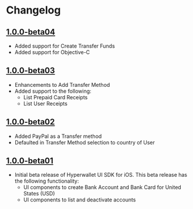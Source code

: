 Changelog
=========

[1.0.0-beta04](https://github.com/hyperwallet/hyperwallet-ios-ui-sdk/releases/tag/1.0.0-beta04)
-------------------
- Added support for Create Transfer Funds
- Added support for Objective-C
    
[1.0.0-beta03](https://github.com/hyperwallet/hyperwallet-ios-ui-sdk/releases/tag/1.0.0-beta03)
-------------------
- Enhancements to Add Transfer Method
- Added support to the following:
    * List Prepaid Card Receipts
    * List User Receipts

[1.0.0-beta02](https://github.com/hyperwallet/hyperwallet-ios-ui-sdk/releases/tag/1.0.0-beta02)
-------------------
- Added PayPal as a Transfer method
- Defaulted in Transfer Method selection to country of User

[1.0.0-beta01](https://github.com/hyperwallet/hyperwallet-ios-ui-sdk/releases/tag/1.0.0-beta01)
-------------------
- Initial beta release of Hyperwallet UI SDK for iOS. This beta release has the following functionality:
    * UI components to create Bank Account and Bank Card for United States (USD)
    * UI components to list and deactivate accounts
